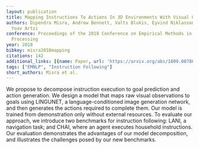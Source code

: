 ```yaml
---
layout: publication
title: Mapping Instructions To Actions In 3D Environments With Visual Goal Prediction
authors: Dipendra Misra, Andrew Bennett, Valts Blukis, Eyvind Niklasson, Max Shatkhin,
  Yoav Artzi
conference: Proceedings of the 2018 Conference on Empirical Methods in Natural Language
  Processing
year: 2018
bibkey: misra2018mapping
citations: 142
additional_links: [{name: Paper, url: 'https://arxiv.org/abs/1809.00786'}]
tags: ["EMNLP", "Instruction Following"]
short_authors: Misra et al.
---
```

We propose to decompose instruction execution to goal prediction and action
generation. We design a model that maps raw visual observations to goals using
LINGUNET, a language-conditioned image generation network, and then generates
the actions required to complete them. Our model is trained from demonstration
only without external resources. To evaluate our approach, we introduce two
benchmarks for instruction following: LANI, a navigation task; and CHAI, where
an agent executes household instructions. Our evaluation demonstrates the
advantages of our model decomposition, and illustrates the challenges posed by
our new benchmarks.